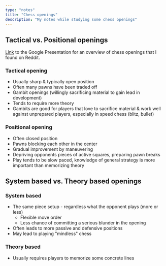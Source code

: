 ```yaml
---
type: "notes"
title: "Chess openings"
description: "My notes while studying some chess openings"
---
```


## Tactical vs. Positional openings

[Link](https://docs.google.com/presentation/d/e/2PACX-1vScs84UlQpEP-dsde2HeSmDgDTTgK9LLQW9N1aNbE05jhjPskyEbiHSk_CTgIcbIShV7qywws8Vy_7H/pub?start=false&loop=false&delayms=3000#slide=id.ged614816f3_1_168) to the Google Presentation for an overview of chess openings that I found on Reddit.

### Tactical opening

* Usually sharp & typically open position
* Often many pawns have been traded off
* Gambit openings (willingly sacrificing material to gain lead in development)
* Tends to require more theory
* Gambits are good for players that love to sacrifice material & work well against unprepared players, especially in speed chess (blitz, bullet)

### Positional opening

* Often closed position
* Pawns blocking each other in the center
* Gradual improvement by maneuvering
* Depriving opponents pieces of active squares, preparing pawn breaks
* Play tends to be slow paced, knowledge of general strategy is more important than memorizing theory

## System based vs. Theory based openings

### System based

- The same piece setup -  regardless what the opponent plays (more or less)
    - Flexible move order
    - Less chance of committing a serious blunder in the opening
- Often leads to more passive and defensive positions
- May lead to playing "mindless" chess

### Theory based

- Usually requires players to memorize some concrete lines

